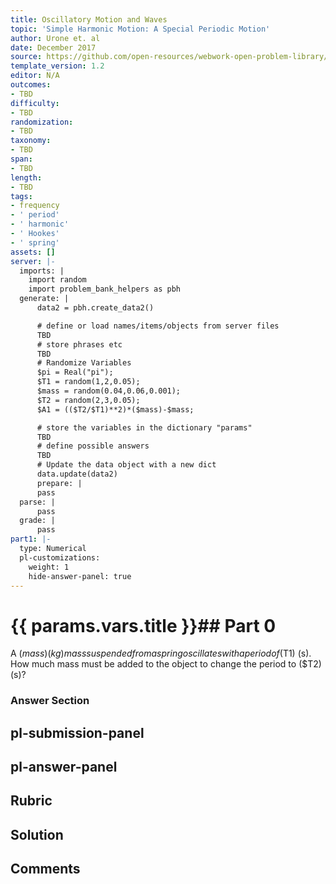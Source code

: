 ```yaml
---
title: Oscillatory Motion and Waves
topic: 'Simple Harmonic Motion: A Special Periodic Motion'
author: Urone et. al
date: December 2017
source: https://github.com/open-resources/webwork-open-problem-library/tree/master/Contrib/BrockPhysics/College_Physics_Urone/16.Oscillatory_Motion_and_Waves/NU_U17-16-03-003.pg
template_version: 1.2
editor: N/A
outcomes:
- TBD
difficulty:
- TBD
randomization:
- TBD
taxonomy:
- TBD
span:
- TBD
length:
- TBD
tags:
- frequency
- ' period'
- ' harmonic'
- ' Hookes'
- ' spring'
assets: []
server: |-
  imports: |
    import random
    import problem_bank_helpers as pbh
  generate: |
      data2 = pbh.create_data2()

      # define or load names/items/objects from server files
      TBD
      # store phrases etc
      TBD
      # Randomize Variables
      $pi = Real("pi");
      $T1 = random(1,2,0.05);
      $mass = random(0.04,0.06,0.001);
      $T2 = random(2,3,0.05);
      $A1 = (($T2/$T1)**2)*($mass)-$mass;

      # store the variables in the dictionary "params"
      TBD
      # define possible answers
      TBD
      # Update the data object with a new dict
      data.update(data2)
      prepare: |
      pass
  parse: |
      pass
  grade: |
      pass
part1: |-
  type: Numerical
  pl-customizations:
    weight: 1
    hide-answer-panel: true
---
```


# {{ params.vars.title }}## Part 0 
A ($mass) (kg) mass suspended from a spring oscillates with a period of ($T1) (s). How much mass must be added to the object to change the period to ($T2) (s)? 


### Answer Section 


## pl-submission-panel 


## pl-answer-panel 


## Rubric 


## Solution 


## Comments 


